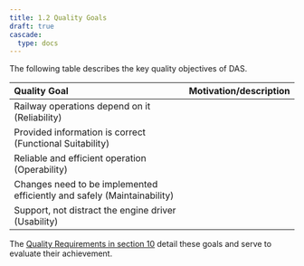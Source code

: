 ```yaml
---
title: 1.2 Quality Goals
draft: true
cascade:
  type: docs
---
```

The following table describes the key quality objectives of DAS.

| Quality Goal                                                            | Motivation/description  |
|:------------------------------------------------------------------------|:------------------------|
| Railway operations depend on it (Reliability)                           |                         |
| Provided information is correct (Functional Suitability)                |                         |
| Reliable and efficient operation (Operability)                          |                         |
| Changes need to be implemented efficiently and safely (Maintainability) |                         |
| Support, not distract the engine driver (Usability)                     |                         |

The [Quality Requirements in section 10](../../10_quality_requirements/) detail these goals and serve to evaluate their achievement.
